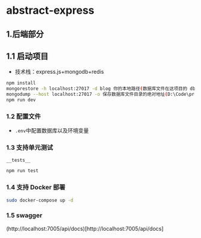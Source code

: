 # abstract-express

## 1.后端部分

## 1.1 启动项目

- 技术栈：express.js+mongodb+redis

```sh
npm install
mongorestore -h localhost:27017 -d blog 你的本地路径(数据库文件在这项目的 db\blog\ 文件夹里)
mongodump --host localhost:27017 -o 保存数据库文件目录的绝对地址(D:\Code\project\node\cwf-order\db)
npm run dev
```

### 1.2 配置文件

- `.env`中配置数据库以及环境变量

### 1.3 支持单元测试

`__tests__`

```sh
npm run test
```

### 1.4 支持 Docker 部署

```sh
sudo docker-compose up -d
```
### 1.5 swagger
(http://localhost:7005/api/docs)[http://localhost:7005/api/docs]